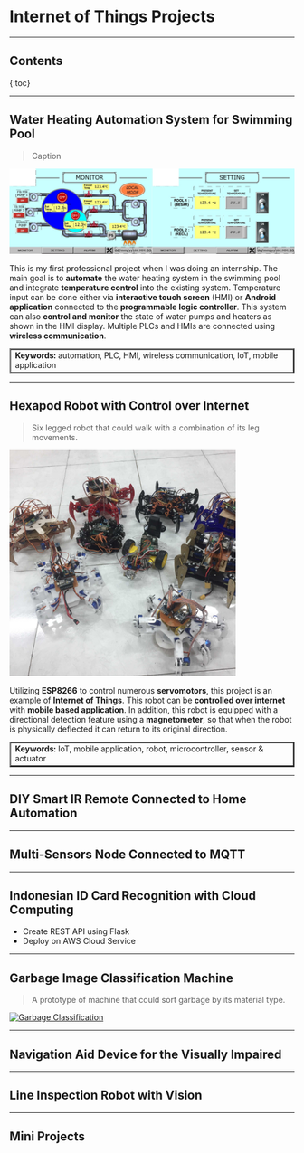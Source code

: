 # Internet of Things Projects

---
## Contents
{:toc}

---
## Water Heating Automation System for Swimming Pool
> Caption

<img src="/images/pool.jpg" alt="HMI">

This is my first professional project when I was doing an internship. 
The main goal is to **automate** the water heating system in the swimming pool and integrate **temperature control** into the existing system.
Temperature input can be done either via **interactive touch screen** (HMI) or **Android application** connected to the **programmable logic controller**.
This system can also **control and monitor** the state of water pumps and heaters as shown in the HMI display.
Multiple PLCs and HMIs are connected using **wireless communication**.

<table border="2">
<tr>
<td><b>Keywords:</b> automation, PLC, HMI, wireless communication, IoT, mobile application</td>
</tr>
</table>

---
## Hexapod Robot with Control over Internet

> Six legged robot that could walk with a combination of its leg movements.

<img src="/images/hexapod.jpg" alt="Hexapod Robot" width="400">

Utilizing **ESP8266** to control numerous **servomotors**, this project is an example of **Internet of Things**.
This robot can be **controlled over internet** with **mobile based application**.
In addition, this robot is equipped with a directional detection feature using a **magnetometer**, 
so that when the robot is physically deflected it can return to its original direction.

<table border="2">
<tr>
<td><b>Keywords:</b> IoT, mobile application, robot, microcontroller, sensor & actuator</td>
</tr>
</table>

---
## DIY Smart IR Remote Connected to Home Automation

---
## Multi-Sensors Node Connected to MQTT

---
## Indonesian ID Card Recognition with Cloud Computing
* Create REST API using Flask
* Deploy on AWS Cloud Service

---
## Garbage Image Classification Machine

> A prototype of machine that could sort garbage by its material type.

<a href="http://www.youtube.com/watch?feature=player_embedded&v=aobZc5qVGxE" target="_blank">
<img src="http://img.youtube.com/vi/aobZc5qVGxE/maxresdefault.jpg" alt="Garbage Classification" width="600">
</a>

---
## Navigation Aid Device for the Visually Impaired

---
## Line Inspection Robot with Vision


---
## Mini Projects
